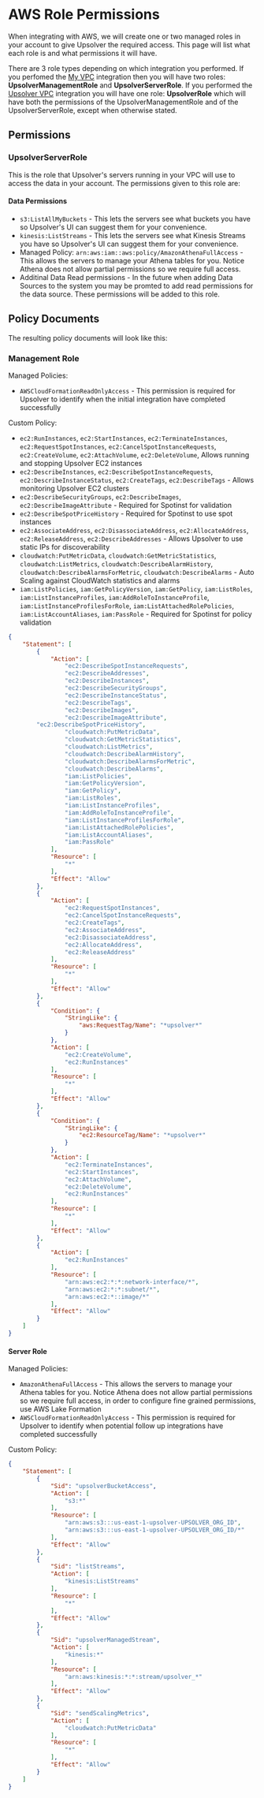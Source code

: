 # AWS Role Permissions

When integrating with AWS, we will create one or two managed roles in your account to give Upsolver the required access. This page will list what each role is and what permissions it will have.

There are 3 role types depending on which integration you performed. If you perfomed the [My VPC](private-vpc.md) integration then you will have two roles: **UpsolverManagementRole** and **UpsolverServerRole**.
If you performed the [Upsolver VPC](upsolver-vpc.md) integration you will have one role: **UpsolverRole** which will have both the permissions of the UpsolverManagementRole and of the UpsolverServerRole, except when otherwise stated.

## Permissions

### UpsolverServerRole

This is the role that Upsolver's servers running in your VPC will use to access the data in your account. The permissions given to this role are:

#### Data Permissions
* `s3:ListAllMyBuckets` - This lets the servers see what buckets you have so Upsolver's UI can suggest them for your convenience.
* `kinesis:ListStreams` - This lets the servers see what Kinesis Streams you have so Upsolver's UI can suggest them for your convenience.
* Managed Policy: `arn:aws:iam::aws:policy/AmazonAthenaFullAccess` - This allows the servers to manage your Athena tables for you. Notice Athena does not allow partial permissions so we require full access.
* Additinal Data Read permissions - In the future when adding Data Sources to the system you may be promted to add read permissions for the data source. These permissions will be added to this role.

## Policy Documents

The resulting policy documents will look like this:

### Management Role

Managed Policies:

* `AWSCloudFormationReadOnlyAccess` - This permission is required for Upsolver to identify when the initial integration have completed successfully

Custom Policy:

* `ec2:RunInstances`, `ec2:StartInstances`, `ec2:TerminateInstances`, 
  `ec2:RequestSpotInstances`, 
  `ec2:CancelSpotInstanceRequests`, 
  `ec2:CreateVolume`, `ec2:AttachVolume`, `ec2:DeleteVolume`, 
  Allows running and stopping Upsolver EC2 instances
* `ec2:DescribeInstances`, `ec2:DescribeSpotInstanceRequests`, 
  `ec2:DescribeInstanceStatus`, `ec2:CreateTags`, `ec2:DescribeTags` - Allows monitoring Upsolver EC2 clusters
* `ec2:DescribeSecurityGroups`, `ec2:DescribeImages`, 
  `ec2:DescribeImageAttribute` - Required for Spotinst for validation
 * `ec2:DescribeSpotPriceHistory` - Required for Spotinst to use spot instances
* `ec2:AssociateAddress`,
  `ec2:DisassociateAddress`,
  `ec2:AllocateAddress`,
  `ec2:ReleaseAddress`,
  `ec2:DescribeAddresses` - Allows Upsolver to use static IPs for discoverability
* `cloudwatch:PutMetricData`,
  `cloudwatch:GetMetricStatistics`,
  `cloudwatch:ListMetrics`,
  `cloudwatch:DescribeAlarmHistory`,
  `cloudwatch:DescribeAlarmsForMetric`,
  `cloudwatch:DescribeAlarms` - Auto Scaling against CloudWatch statistics and alarms
* `iam:ListPolicies`,
  `iam:GetPolicyVersion`,
  `iam:GetPolicy`,
  `iam:ListRoles`,
  `iam:ListInstanceProfiles`,
  `iam:AddRoleToInstanceProfile`,
  `iam:ListInstanceProfilesForRole`,
  `iam:ListAttachedRolePolicies`,
  `iam:ListAccountAliases`,
  `iam:PassRole` - Required for Spotinst for policy validation

```json
{
    "Statement": [
        {
            "Action": [
                "ec2:DescribeSpotInstanceRequests",
                "ec2:DescribeAddresses",
                "ec2:DescribeInstances",
                "ec2:DescribeSecurityGroups",
                "ec2:DescribeInstanceStatus",
                "ec2:DescribeTags",
                "ec2:DescribeImages",
                "ec2:DescribeImageAttribute",
	 	"ec2:DescribeSpotPriceHistory",
                "cloudwatch:PutMetricData",
                "cloudwatch:GetMetricStatistics",
                "cloudwatch:ListMetrics",
                "cloudwatch:DescribeAlarmHistory",
                "cloudwatch:DescribeAlarmsForMetric",
                "cloudwatch:DescribeAlarms",
                "iam:ListPolicies",
                "iam:GetPolicyVersion",
                "iam:GetPolicy",
                "iam:ListRoles",
                "iam:ListInstanceProfiles",
                "iam:AddRoleToInstanceProfile",
                "iam:ListInstanceProfilesForRole",
                "iam:ListAttachedRolePolicies",
                "iam:ListAccountAliases",
                "iam:PassRole"
            ],
            "Resource": [
                "*"
            ],
            "Effect": "Allow"
        },
        {
            "Action": [
                "ec2:RequestSpotInstances",
                "ec2:CancelSpotInstanceRequests",
                "ec2:CreateTags",
                "ec2:AssociateAddress",
                "ec2:DisassociateAddress",
                "ec2:AllocateAddress",
                "ec2:ReleaseAddress"
            ],
            "Resource": [
                "*"
            ],
            "Effect": "Allow"
        },
        {
            "Condition": {
                "StringLike": {
                    "aws:RequestTag/Name": "*upsolver*"
                }
            },
            "Action": [
                "ec2:CreateVolume",
                "ec2:RunInstances"
            ],
            "Resource": [
                "*"
            ],
            "Effect": "Allow"
        },
        {
            "Condition": {
                "StringLike": {
                    "ec2:ResourceTag/Name": "*upsolver*"
                }
            },
            "Action": [
                "ec2:TerminateInstances",
                "ec2:StartInstances",
                "ec2:AttachVolume",
                "ec2:DeleteVolume",
                "ec2:RunInstances"
            ],
            "Resource": [
                "*"
            ],
            "Effect": "Allow"
        },
        {
            "Action": [
                "ec2:RunInstances"
            ],
            "Resource": [
                "arn:aws:ec2:*:*:network-interface/*",
                "arn:aws:ec2:*:*:subnet/*",
                "arn:aws:ec2:*::image/*"
            ],
            "Effect": "Allow"
        }
    ]
}
```

#### Server Role

Managed Policies:

* `AmazonAthenaFullAccess` - This allows the servers to manage your Athena tables for you. Notice Athena does not allow partial permissions so we require full access, in order to configure fine grained permissions, use AWS Lake Formation
* `AWSCloudFormationReadOnlyAccess` - This permission is required for Upsolver to identify when potential follow up integrations have completed successfully

Custom Policy:

```json
{
    "Statement": [
        {
            "Sid": "upsolverBucketAccess",
            "Action": [
                "s3:*"
            ],
            "Resource": [
                "arn:aws:s3:::us-east-1-upsolver-UPSOLVER_ORG_ID",
                "arn:aws:s3:::us-east-1-upsolver-UPSOLVER_ORG_ID/*"
            ],
            "Effect": "Allow"
        },
        {
            "Sid": "listStreams",
            "Action": [
                "kinesis:ListStreams"
            ],
            "Resource": [
                "*"
            ],
            "Effect": "Allow"
        },
        {
            "Sid": "upsolverManagedStream",
            "Action": [
                "kinesis:*"
            ],
            "Resource": [
                "arn:aws:kinesis:*:*:stream/upsolver_*"
            ],
            "Effect": "Allow"
        },
        {
            "Sid": "sendScalingMetrics",
            "Action": [
                "cloudwatch:PutMetricData"
            ],
            "Resource": [
                "*"
            ],
            "Effect": "Allow"
        }
    ]
}
```
